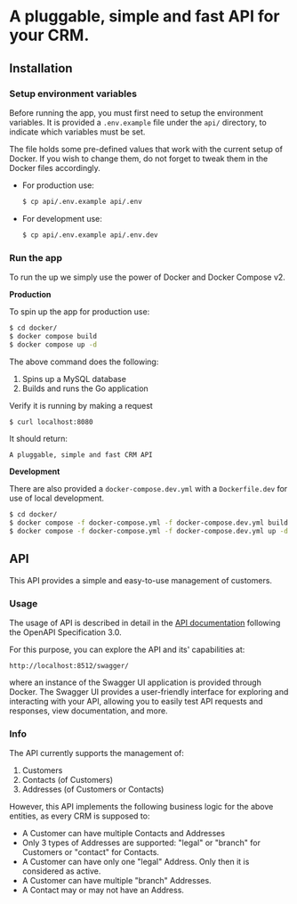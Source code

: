 # A pluggable, simple and fast API for your CRM.

## Installation

### Setup environment variables

Before running the app, you must first need to setup the environment variables. 
It is provided a `.env.example` file under the `api/` directory, to indicate which variables must be set. 

The file holds some pre-defined values that work with the current setup of Docker. If you wish to change them, do not forget to tweak them in the Docker files accordingly.


* For production use:
    ```bash
    $ cp api/.env.example api/.env
    ```

* For development use:
    ```bash
    $ cp api/.env.example api/.env.dev
    ```

### Run the app

To run the up we simply use the power of Docker and Docker Compose v2.

**Production**

To spin up the app for production use:

```bash
$ cd docker/
$ docker compose build
$ docker compose up -d
```

The above command does the following:

1. Spins up a MySQL database
2. Builds and runs the Go application

Verify it is running by making a request

```bash
$ curl localhost:8080
```

It should return:

```text
A pluggable, simple and fast CRM API
```

**Development**

There are also provided a `docker-compose.dev.yml` with a `Dockerfile.dev` for use of local development.

```bash
$ cd docker/
$ docker compose -f docker-compose.yml -f docker-compose.dev.yml build
$ docker compose -f docker-compose.yml -f docker-compose.dev.yml up -d
```

## API

This API provides a simple and easy-to-use management of customers. 

### Usage
The usage of API is described in detail in the [API documentation](swagger/openapi.yaml) following the OpenAPI Specification 3.0.

For this purpose, you can explore the API and its' capabilities at:

`http://localhost:8512/swagger/`

where an instance of the Swagger UI application is provided through Docker. The Swagger UI provides a user-friendly interface for exploring and interacting with your API, allowing you to easily test API requests and responses, view documentation, and more.

### Info
The API currently supports the management of:

1. Customers
2. Contacts (of Customers)
3. Addresses (of Customers or Contacts)

However, this API implements the following business logic for the above entities, as every CRM is supposed to:

* A Customer can have multiple Contacts and Addresses
* Only 3 types of Addresses are supported: "legal" or "branch" for Customers or "contact" for Contacts.
* A Customer can have only one "legal" Address. Only then it is considered as active.
* A Customer can have multiple "branch" Addresses.
* A Contact may or may not have an Address.
